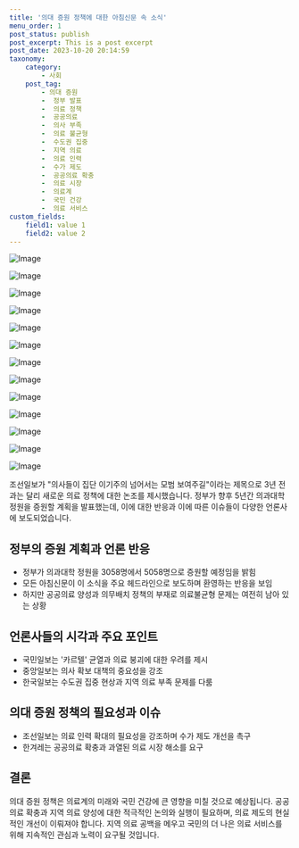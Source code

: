 ```yaml
---
title: '의대 증원 정책에 대한 아침신문 속 소식'
menu_order: 1
post_status: publish
post_excerpt: This is a post excerpt
post_date: 2023-10-20 20:14:59
taxonomy:
    category:
        - 사회
    post_tag:
        - 의대 증원
        -  정부 발표
        -  의료 정책
        -  공공의료
        -  의사 부족
        -  의료 불균형
        -  수도권 집중
        -  지역 의료
        -  의료 인력
        -  수가 제도
        -  공공의료 확충
        -  의료 시장
        -  의료계
        -  국민 건강
        -  의료 서비스
custom_fields:
    field1: value 1
    field2: value 2
---
```


![Image](https://imgnews.pstatic.net/image/006/2024/02/07/0000122230_001_20240207075801017.jpg?type=w647)

![Image](https://imgnews.pstatic.net/image/006/2024/02/07/0000122230_002_20240207075801068.jpg?type=w647)

![Image](https://imgnews.pstatic.net/image/006/2024/02/07/0000122230_003_20240207075801122.jpg?type=w647)

![Image](https://imgnews.pstatic.net/image/006/2024/02/07/0000122230_007_20240207075801289.jpg?type=w647)

![Image](https://imgnews.pstatic.net/image/006/2024/02/07/0000122230_006_20240207075801250.jpg?type=w647)

![Image](https://imgnews.pstatic.net/image/006/2024/02/07/0000122230_004_20240207075801165.jpg?type=w647)

![Image](https://imgnews.pstatic.net/image/006/2024/02/07/0000122230_005_20240207075801206.jpg?type=w647)

![Image](https://imgnews.pstatic.net/image/006/2024/02/07/0000122230_008_20240207075801336.jpg?type=w647)

![Image](https://imgnews.pstatic.net/image/006/2024/02/07/0000122230_009_20240207075801382.jpg?type=w647)

![Image](https://imgnews.pstatic.net/image/006/2024/02/07/0000122230_010_20240207075801431.jpg?type=w647)

![Image](https://imgnews.pstatic.net/image/006/2024/02/07/0000122230_011_20240207075801483.jpg?type=w647)

![Image](https://imgnews.pstatic.net/image/006/2024/02/07/0000122230_012_20240207075801536.jpg?type=w647)

![Image](https://imgnews.pstatic.net/image/006/2024/02/07/0000122230_013_20240207075801574.jpg?type=w647)


조선일보가 "의사들이 집단 이기주의 넘어서는 모범 보여주길"이라는 제목으로 3년 전과는 달리 새로운 의료 정책에 대한 논조를 제시했습니다. 정부가 향후 5년간 의과대학 정원을 증원할 계획을 발표했는데, 이에 대한 반응과 이에 따른 이슈들이 다양한 언론사에 보도되었습니다. 

## 정부의 증원 계획과 언론 반응
- 정부가 의과대학 정원을 3058명에서 5058명으로 증원할 예정임을 밝힘
- 모든 아침신문이 이 소식을 주요 헤드라인으로 보도하며 환영하는 반응을 보임
- 하지만 공공의료 양성과 의무배치 정책의 부재로 의료불균형 문제는 여전히 남아 있는 상황

## 언론사들의 시각과 주요 포인트
- 국민일보는 '카르텔' 균열과 의료 붕괴에 대한 우려를 제시
- 중앙일보는 의사 확보 대책의 중요성을 강조
- 한국일보는 수도권 집중 현상과 지역 의료 부족 문제를 다룸

## 의대 증원 정책의 필요성과 이슈
- 조선일보는 의료 인력 확대의 필요성을 강조하며 수가 제도 개선을 촉구
- 한겨레는 공공의료 확충과 과열된 의료 시장 해소를 요구

## 결론
의대 증원 정책은 의료계의 미래와 국민 건강에 큰 영향을 미칠 것으로 예상됩니다. 공공의료 확충과 지역 의료 양성에 대한 적극적인 논의와 실행이 필요하며, 의료 제도의 현실적인 개선이 이뤄져야 합니다. 지역 의료 공백을 메우고 국민의 더 나은 의료 서비스를 위해 지속적인 관심과 노력이 요구될 것입니다.
